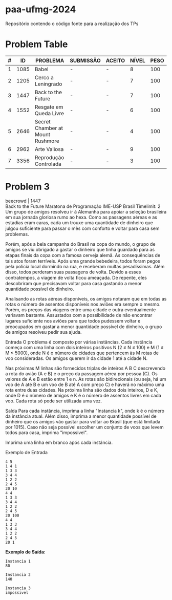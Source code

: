 # paa-ufmg-2024
Repositório contendo o código fonte para a realização dos TPs


# Problem Table


| #    | ID    |      PROBLEMA                       | SUBMISSÃO | ACEITO | NÍVEL | PESO |
|------|-------|-------------------------------------|-----------|--------|-------|------|
| 1    | 1085  |  Babel                              | -         | -      | 8     | 100  |
| 2    | 1205  |  Cerco a Leningrado                 | -         | -      | 7     | 100  |
| 3    | 1447  |  Back to the Future                 | -         | -      | 7     | 100  |
| 4    | 1552  |  Resgate em Queda Livre             | -         | -      | 6     | 100  |
| 5    | 2646  |  Secret Chamber at Mount Rushmore   | -         | -      | 4     | 100  |
| 6    | 2962  |  Arte Valiosa                       | -         | -      | 9     | 100  |
| 7    | 3356  |  Reprodução Controlada              | -         | -      | 3     | 100  |



# Problem 3

beecrowd | 1447 <br>
Back to the Future
Maratona de Programação IME-USP  Brasil
Timelimit: 2
Um grupo de amigos resolveu ir à Alemanha para apoiar a seleção brasileira em sua jornada gloriosa rumo ao hexa. Como as passagens aéreas e as estadias eram caras, cada um trouxe uma quantidade de dinheiro que julgou suﬁciente para passar o mês com conforto e voltar para casa sem problemas.

Porém, após a bela campanha do Brasil na copa do mundo, o grupo de amigos se viu obrigado a gastar o dinheiro que tinha guardado para as etapas ﬁnais da copa com a famosa cerveja alemã. As consequências de tais atos foram terríveis. Após uma grande bebedeira, todos foram pegos pela polícia local dormindo na rua, e receberam multas pesadíssimas. Além disso, todos perderam suas passagens de volta. Devido a esses contratempos, a viagem de volta ﬁcou ameaçada. De repente, eles descobriram que precisavam voltar para casa gastando a menor quantidade possível de dinheiro.

Analisando as rotas aéreas disponíveis, os amigos notaram que em todas as rotas o número de assentos disponíveis nos aviões era sempre o mesmo. Porém, os preços das viagens entre uma cidade e outra eventualmente variavam bastante. Assustados com a possibilidade de não encontrar lugares suﬁciente nos aviões para que todos pudessem voltar e preocupados em gastar a menor quantidade possível de dinheiro, o grupo de amigos resolveu pedir sua ajuda.

Entrada
O problema é composto por várias instâncias. Cada instância começa com uma linha com dois inteiros positivos N (2 ≤ N ≤ 100) e M (1 ≤ M ≤ 5000), onde N é o número de cidades que pertencem às M rotas de voo consideradas. Os amigos querem ir da cidade 1 até a cidade N.

Nas próximas M linhas são fornecidos triplas de inteiros A B C descrevendo a rota do avião (A e B) e o preço da passagem aérea por pessoa (C). Os valores de A e B estão entre 1 e n. As rotas são bidirecionais (ou seja, há um voo de A até B e um voo de B até A com preço C) e haverá no máximo uma rota entre duas cidades. Na próxima linha são dados dois inteiros, D e K, onde D é o número de amigos e K é o número de assentos livres em cada voo. Cada rota só pode ser utilizada uma vez.

Saída
Para cada instância, imprima a linha "Instancia k", onde k é o número da instância atual. Além disso, imprima a menor quantidade possível de dinheiro que os amigos vão gastar para voltar ao Brasil (que está limitada por 1015). Caso não seja possível escolher um conjunto de voos que levem todos para casa, imprima "impossivel".

Imprima uma linha em branco após cada instância.

Exemplo de Entrada
```
4 5
1 4 1
1 3 3
3 4 4
1 2 2
2 4 5
20 10
4 4
1 3 3
3 4 4
1 2 2
2 4 5
20 100
4 4
1 3 3
3 4 4
1 2 2
2 4 5
20 1
```

**Exemplo de Saída:**
```
Instancia 1
80

Instancia 2
140

Instancia 3
impossivel
```